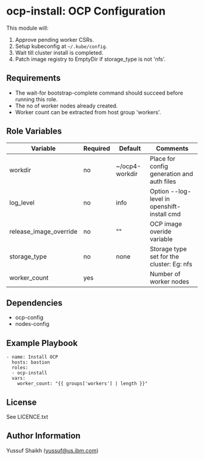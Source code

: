 ocp-install: OCP Configuration
=========

This module will:

 1. Approve pending worker CSRs.
 1. Setup kubeconfig at `~/.kube/config`.
 1. Wait till cluster install is completed.
 1. Patch image registry to EmptyDir if storage_type is not 'nfs'.

Requirements
------------

 - The wait-for bootstrap-complete command should succeed before running this role.
 - The no of worker nodes already created.
 - Worker count can be extracted from host group 'workers'.

Role Variables
--------------

| Variable                | Required | Default        | Comments                                    |
|-------------------------|----------|----------------|---------------------------------------------|
| workdir                 | no       | ~/ocp4-workdir | Place for config generation and auth files  |
| log_level               | no       | info           | Option --log-level in openshift-install cmd |
| release_image_override  | no       | ""             | OCP image overide variable                  |
| storage_type            | no       | none           | Storage type set for the cluster: Eg: nfs   |
| worker_count            | yes      |                | Number of worker nodes                      |

Dependencies
------------

 - ocp-config
 - nodes-config

Example Playbook
----------------

    - name: Install OCP
      hosts: bastion
      roles:
      - ocp-install
      vars:
        worker_count: "{{ groups['workers'] | length }}"

License
-------

See LICENCE.txt

Author Information
------------------

Yussuf Shaikh (yussuf@us.ibm.com)
